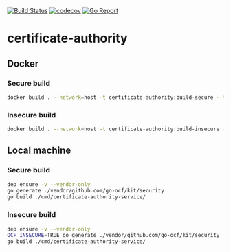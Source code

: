 [![Build Status](https://travis-ci.com/go-ocf/certificate-authority.svg?branch=master)](https://travis-ci.com/go-ocf/certificate-authority)
[![codecov](https://codecov.io/gh/go-ocf/certificate-authority/branch/master/graph/badge.svg)](https://codecov.io/gh/go-ocf/certificate-authority)
[![Go Report](https://goreportcard.com/badge/github.com/go-ocf/ocf-cloud/certificate-authority)](https://goreportcard.com/report/github.com/go-ocf/ocf-cloud/certificate-authority)

# certificate-authority

## Docker

### Secure build
```sh
docker build . --network=host -t certificate-authority:build-secure --target build-secure
```

### Insecure build
```sh
docker build . --network=host -t certificate-authority:build-insecure --target build-insecure
```

## Local machine

### Secure build
```sh
dep ensure -v --vendor-only
go generate ./vendor/github.com/go-ocf/kit/security
go build ./cmd/certificate-authority-service/
```

### Insecure build
```sh
dep ensure -v --vendor-only
OCF_INSECURE=TRUE go generate ./vendor/github.com/go-ocf/kit/security
go build ./cmd/certificate-authority-service/
```